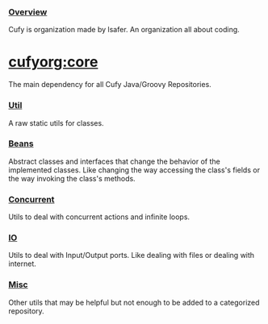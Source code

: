 <html lang="en">
    <head>
        <title>Cufyorg</title>
        <link rel="icon" type="image/png" href="icon.png" />
    </head>
</html>

### [Overview](https://www.github.com/lsafer)
Cufy is organization made by lsafer. An organization all about coding.

# [cufyorg:core](https://www.github.com/cufyorg/core)
The main dependency for all Cufy Java/Groovy Repositories.

### [Util](https://www.github.com/cufyorg/util)
A raw static utils for classes.

### [Beans](https://www.github.com/cufyorg/beans)
Abstract classes and interfaces that change the behavior of the implemented classes. Like changing the way accessing the class's fields or the way invoking the class's methods.

### [Concurrent](https://www.github.com/cufyorg/concurrent)
Utils to deal with concurrent actions and infinite loops.

### [IO](https://www.github.com/cufyorg/io)
Utils to deal with Input/Output ports. Like dealing with files or dealing with internet.

### [Misc](https://www.github.com/cufyorg/misc)
Other utils that may be helpful but not enough to be added to a categorized repository.
